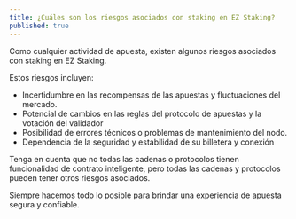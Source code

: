 ```yaml
---
title: ¿Cuáles son los riesgos asociados con staking en EZ Staking?
published: true
---
```


Como cualquier actividad de apuesta, existen algunos riesgos asociados con staking en EZ Staking.

Estos riesgos incluyen:

* Incertidumbre en las recompensas de las apuestas y fluctuaciones del mercado.
* Potencial de cambios en las reglas del protocolo de apuestas y la votación del validador
* Posibilidad de errores técnicos o problemas de mantenimiento del nodo.
* Dependencia de la seguridad y estabilidad de su billetera y conexión

Tenga en cuenta que no todas las cadenas o protocolos tienen funcionalidad de contrato inteligente, pero todas las cadenas y protocolos pueden tener otros riesgos asociados.

Siempre hacemos todo lo posible para brindar una experiencia de apuesta segura y confiable.
